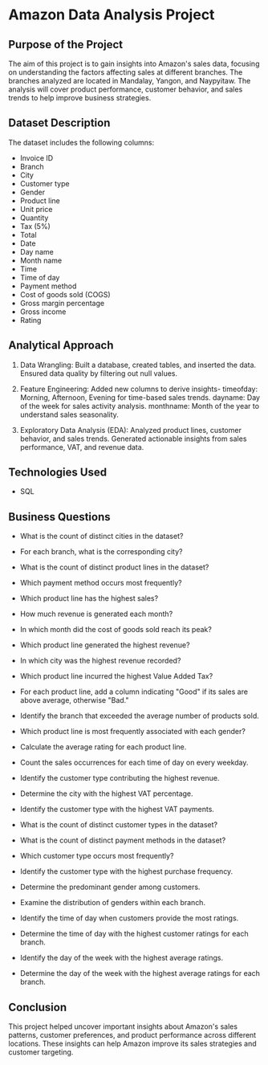 # Amazon Data Analysis Project

## Purpose of the Project
The aim of this project is to gain insights into Amazon's sales data, focusing on understanding the factors affecting sales at different branches. The branches analyzed are located in Mandalay, Yangon, and Naypyitaw. The analysis will cover product performance, customer behavior, and sales trends to help improve business strategies.

## Dataset Description
The dataset includes the following columns:
- Invoice ID
- Branch
- City
- Customer type
- Gender
- Product line
- Unit price
- Quantity
- Tax (5%)
- Total
- Date
- Day name
- Month name
- Time
- Time of day
- Payment method
- Cost of goods sold (COGS)
- Gross margin percentage
- Gross income
- Rating

## Analytical Approach
1. Data Wrangling:
Built a database, created tables, and inserted the data.
Ensured data quality by filtering out null values.

3. Feature Engineering:
Added new columns to derive insights-
timeofday: Morning, Afternoon, Evening for time-based sales trends.
dayname: Day of the week for sales activity analysis.
monthname: Month of the year to understand sales seasonality.

3. Exploratory Data Analysis (EDA):
Analyzed product lines, customer behavior, and sales trends.
Generated actionable insights from sales performance, VAT, and revenue data.

## Technologies Used
- SQL

## Business Questions
- What is the count of distinct cities in the dataset?

- For each branch, what is the corresponding city?

- What is the count of distinct product lines in the dataset?

- Which payment method occurs most frequently?

- Which product line has the highest sales?

- How much revenue is generated each month?

- In which month did the cost of goods sold reach its peak?

- Which product line generated the highest revenue?

- In which city was the highest revenue recorded?

- Which product line incurred the highest Value Added Tax?

- For each product line, add a column indicating "Good" if its sales are above average, otherwise "Bad."

- Identify the branch that exceeded the average number of products sold.

- Which product line is most frequently associated with each gender?

- Calculate the average rating for each product line.

- Count the sales occurrences for each time of day on every weekday.

- Identify the customer type contributing the highest revenue.

- Determine the city with the highest VAT percentage.

- Identify the customer type with the highest VAT payments.

- What is the count of distinct customer types in the dataset?

- What is the count of distinct payment methods in the dataset?

- Which customer type occurs most frequently?

- Identify the customer type with the highest purchase frequency.

- Determine the predominant gender among customers.

- Examine the distribution of genders within each branch.

- Identify the time of day when customers provide the most ratings.

- Determine the time of day with the highest customer ratings for each branch.

- Identify the day of the week with the highest average ratings.

- Determine the day of the week with the highest average ratings for each branch.

## Conclusion
This project helped uncover important insights about Amazon's sales patterns, customer preferences, and product performance across different locations. These insights can help Amazon improve its sales strategies and customer targeting.
